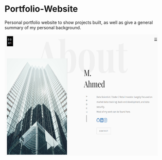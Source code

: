 # Portfolio-Website

Personal portfolio website to show projects built, as well as give a general summary of my personal background.

<img src="images/webportfoloh2.png"  height="400" />

